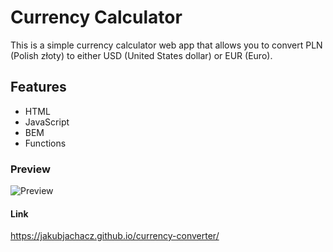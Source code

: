 ﻿# Currency Calculator

This is a simple currency calculator web app that allows you to convert PLN (Polish złoty) to either USD (United States dollar) or EUR (Euro).

## Features
- HTML
- JavaScript
- BEM
- Functions

### Preview

![Preview](https://media.giphy.com/media/v1.Y2lkPTc5MGI3NjExMDliYmQ1Y2IyMjI1ZDg5ZDg4ODZmNjcwMzRiYzUxMzA2NTRiNThlZiZjdD1n/6cU2lmKaq6YHKJ77Bm/giphy.gif)

#### Link

https://jakubjachacz.github.io/currency-converter/
